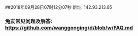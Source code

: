 ##2018年09月28日07时12分07秒 新址: 142.93.213.65
### 兔友常见问题及解答: https://github.com/wanggonging/d/blob/w/FAQ.md
